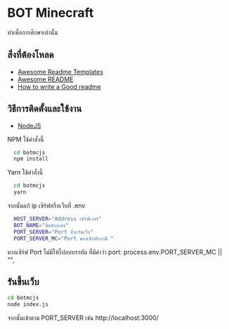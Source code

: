 
# BOT Minecraft

ทำเพื่อการศึกษาเท่านั้น
## สิ่งที่ต้องโหลด

 - [Awesome Readme Templates](https://awesomeopensource.com/project/elangosundar/awesome-README-templates)
 - [Awesome README](https://github.com/matiassingers/awesome-readme)
 - [How to write a Good readme](https://bulldogjob.com/news/449-how-to-write-a-good-readme-for-your-github-project)


## วิธีการติดตั้งและใช้งาน
 - [NodeJS](https://nodejs.org/en)

NPM ใช้คำสั่งนี้
```bash
  cd botmcjs
  npm install
```
Yarn ใช้คำสั่งนี้
```bash
  cd botmcjs
  yarn
```

จากนั้นแก้ ip เซิร์ฟหรือเว็บที่ .env

```bash
  HOST_SERVER="Address เซิร์ฟเวอร์"
  BOT_NAME="ชื่อตัวละคร"
  PORT_SERVER="Port ที่จะรันเว็บ"
  PORT_SERVER_MC="Port ของเซิร์ฟหากมี " 

```
  หากเซิร์ฟ Port ไม่มีให้ไปลบบรรทัด ที่มีคำว่า port: process.env.PORT_SERVER_MC || "",

  
## รันขึ้นเว็บ

```bash
cd botmcjs
node index.js
```
จากนั้นเข้าตาม PORT_SERVER เช่น http://localhost:3000/

